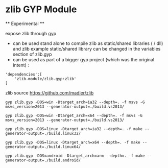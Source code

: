 # zlib GYP Module

** Experimental **

expose zlib through gyp

- can be used stand alone to compile zlib as static/shared libraries ( / dll) and zlib example
	static/shared library can be changed in the variables section of zlib.gyp
- can be used as part of a bigger gyp project (which was the original intent) :

```
'dependencies':[
	'zlib.module/zlib.gyp:zlib'
]
```

zlib source https://github.com/madler/zlib

```
gyp zlib.gyp -DOS=win -Dtarget_arch=ia32 --depth=. -f msvs -G msvs_version=2013 --generator-output=./build.vs2013/

gyp zlib.gyp -DOS=win -Dtarget_arch=x64 --depth=. -f msvs -G msvs_version=2013 --generator-output=./build.vs2013/

gyp zlib.gyp -DOS=linux -Dtarget_arch=ia32 --depth=. -f make --generator-output=./build.linux32/

gyp zlib.gyp -DOS=linux -Dtarget_arch=x64 --depth=. -f make --generator-output=./build.linux64/

gyp zlib.gyp -DOS=android -Dtarget_arch=arm --depth=. -f make --generator-output=./build.android/
```
